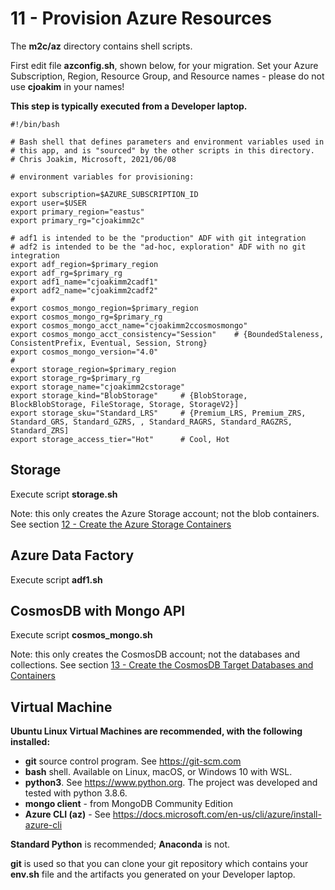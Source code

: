# 11 - Provision Azure Resources

The **m2c/az** directory contains shell scripts.

First edit file **azconfig.sh**, shown below, for your migration.
Set your Azure Subscription, Region, Resource Group, and Resource names - 
please do not use **cjoakim** in your names!

**This step is typically executed from a Developer laptop.**


```
#!/bin/bash

# Bash shell that defines parameters and environment variables used in
# this app, and is "sourced" by the other scripts in this directory.
# Chris Joakim, Microsoft, 2021/06/08

# environment variables for provisioning:

export subscription=$AZURE_SUBSCRIPTION_ID
export user=$USER
export primary_region="eastus"
export primary_rg="cjoakimm2c"

# adf1 is intended to be the "production" ADF with git integration
# adf2 is intended to be the "ad-hoc, exploration" ADF with no git integration
export adf_region=$primary_region
export adf_rg=$primary_rg
export adf1_name="cjoakimm2cadf1"
export adf2_name="cjoakimm2cadf2"
#
export cosmos_mongo_region=$primary_region
export cosmos_mongo_rg=$primary_rg
export cosmos_mongo_acct_name="cjoakimm2ccosmosmongo"
export cosmos_mongo_acct_consistency="Session"    # {BoundedStaleness, ConsistentPrefix, Eventual, Session, Strong}
export cosmos_mongo_version="4.0"
#
export storage_region=$primary_region
export storage_rg=$primary_rg
export storage_name="cjoakimm2cstorage"
export storage_kind="BlobStorage"     # {BlobStorage, BlockBlobStorage, FileStorage, Storage, StorageV2}]
export storage_sku="Standard_LRS"     # {Premium_LRS, Premium_ZRS, Standard_GRS, Standard_GZRS, , Standard_RAGRS, Standard_RAGZRS, Standard_ZRS]
export storage_access_tier="Hot"      # Cool, Hot
```

## Storage

Execute script **storage.sh**

Note: this only creates the Azure Storage account; not the blob containers.
See section [12 - Create the Azure Storage Containers](12_create_the_azure_storage_containers.md)

## Azure Data Factory

Execute script **adf1.sh**

## CosmosDB with Mongo API

Execute script **cosmos_mongo.sh**

Note: this only creates the CosmosDB account; not the databases and collections.
See section [13 - Create the CosmosDB Target Databases and Containers](13_create_the_cosmosdb_target_databases_and_containers.md)

## Virtual Machine

**Ubuntu Linux Virtual Machines are recommended, with the following installed:**

- **git** source control program.  See https://git-scm.com 
- **bash** shell.  Available on Linux, macOS, or Windows 10 with WSL.
- **python3**.  See https://www.python.org.  The project was developed and tested with python 3.8.6.
- **mongo client** - from MongoDB Community Edition
- **Azure CLI (az)** - See https://docs.microsoft.com/en-us/cli/azure/install-azure-cli

**Standard Python** is recommended; **Anaconda** is not.

**git** is used so that you can clone your git repository which contains
your **env.sh** file and the artifacts you generated on your Developer laptop.
